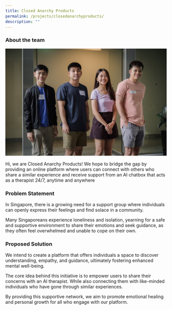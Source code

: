 ```yaml
---
title: Closed Anarchy Products
permalink: /projects/closedanarchyproducts/
description: ""
---
```

### About the team

![](/images/closed%20anarchy%20products%20large.jpeg)

Hi, we are Closed Anarchy Products! We hope to bridge the gap by providing an online platform where users can connect with others who share a similar experience and receive support from an AI chatbox that acts as a therapist 24/7, anytime and anywhere

 
### Problem Statement

In Singapore, there is a growing need for a support group where individuals can openly express their feelings and find solace in a community. 

Many Singaporeans experience loneliness and isolation, yearning for a safe and supportive environment to share their emotions and seek guidance, as they often feel overwhelmed and unable to cope on their own.

### Proposed Solution

We intend to create a platform that offers individuals a space to discover understanding, empathy, and guidance, ultimately fostering enhanced mental well-being. 

The core idea behind this initiative is to empower users to share their concerns with an AI therapist. While also connecting them with like-minded individuals who have gone through similar experiences.

By providing this supportive network, we aim to promote emotional healing and personal growth for all who engage with our platform.